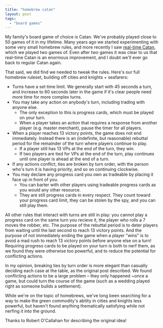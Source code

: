 ```yaml
---
title: "homebrew catan"
layout: post
tags:
  - "board games"
---
```


My family's board game of choice is Catan. We've probably played close to 50 games of it in my lifetime. Many years ago we started experimenting with some very small homebrew rules, and more recently I saw [real-time Catan](https://robert.ocallahan.org/2024/06/real-time-settlers.html), which we played two games of. Even after two games it was clear to us that real-time Catan is an enormous improvement, and I doubt we'll ever go back to regular Catan again.

That said, we did find we needed to tweak the rules. Here's our full homebrew ruleset, building off cities and knights + seafarers:

- Turns have a set time limit. We generally start with 45 seconds a turn, and increase to 60 seconds later in the game if it's clear people need more time for more complex turns.
- You may take any action on anybody's turn, including trading with anyone else.
  - The only exception to this is progress cards, which must be played on your turn.
  - When a player takes an action that requires a response from another player (e.g. master merchant), pause the timer for all players.
- When a player reaches 13 victory points, the game does not end immediately. Instead there is an (indefinite, but reasonable) rebuttal period for the remainder of the turn where players continue to play.
  - If a player still has 13 VPs at the end of the turn, they win.
  - If two players are tied for VPs at the end of the turn, play continues until one player is ahead at the end of a turn.
- If any actions conflict, ties are broken by turn order, with the person who's turn it is having priority, and so on continuing clockwise.
- You may declare any progress card you own as tradeable by placing it face up in front of you.
  - You can barter with other players using tradeable progress cards as you would any other resource.
  - They are still progress cards in every respect. They count toward your progress card limit, they can be stolen by the spy, and you can still play them.

All other rules that interact with turns are still in play: you cannot play a progress card on the same turn you recieve it, the player who rolls a 7 moves the robber, etc. The purpose of the rebuttal period is to deter players from waiting until the last second to reach 13 victory points. And the purpose of not immediately ending the game when a player "wins" is to avoid a mad rush to reach 13 victory points before anyone else on a turn! Requiring progress cards to be played on your turn is both to nerf them, as we found they were otherwise too powerful, and to reduce the potential for conflicting actions.

In my opinion, breaking ties by turn order is more elegant than casually deciding each case at the table, as the original post described. We found conflicting actions to be a large problem – they only happened ~once a game, but could turn the course of the game (such as a wedding played right as someone builds a settlement).

While we're on the topic of homebrews, we've long been searching for a way to make the green commodity's ability in cities and knights less powerful, but haven't found anything thematically satisfying while not nerfing it into the ground.

Thanks to Robert O'Callahan for describing the original idea!
